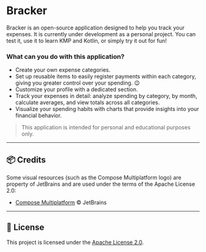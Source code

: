 # Bracker

Bracker is an open-source application designed to help you track your expenses. It is currently under development as a personal project. You can test it, use it to learn KMP and Kotlin, or simply try it out for fun!

### What can you do with this application?

- Create your own expense categories.
- Set up reusable items to easily register payments within each category, giving you greater control over your spending. 😉
- Customize your profile with a dedicated section.
- Track your expenses in detail: analyze spending by category, by month, calculate averages, and view totals across all categories.
- Visualize your spending habits with charts that provide insights into your financial behavior.

> This application is intended for personal and educational purposes only.

---

## 📦 Credits

Some visual resources (such as the Compose Multiplatform logo) are property of JetBrains and are used under the terms of the Apache License 2.0:

- [Compose Multiplatform](https://github.com/JetBrains/compose-multiplatform) © JetBrains

---

## 📄 License

This project is licensed under the [Apache License 2.0](https://www.apache.org/licenses/LICENSE-2.0).

